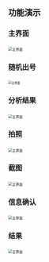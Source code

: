 ### 功能演示

#### 主界面
<img src="./img/主界面.jpg" alt="主界面" style="zoom:50%;" />

#### 随机出号
<img src="./img/随机出号.gif" alt="主界面" style="zoom:41%;" />

#### 分析结果
<img src="./img/分析结果.jpg" alt="主界面" style="zoom:50%;" />

#### 拍照
<img src="./img/拍照.jpg" alt="主界面" style="zoom:50%;" />

#### 截图
<img src="./img/截图.jpg" alt="主界面" style="zoom:50%;" />

#### 信息确认
<img src="./img/信息确认.jpg" alt="主界面" style="zoom:50%;" />

#### 结果
<img src="./img/结果.jpg" alt="主界面" style="zoom:50%;" />